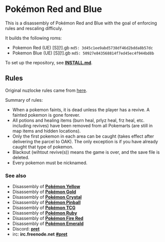 # Pokémon Red and Blue

This is a disassembly of Pokémon Red and Blue with the goal of enforcing rules and rescaling difficuly.

It builds the following roms:

* Pokemon Red (UE) [S][!].gb  `md5: 3d45c1ee9abd5738df46d2bdda8b57dc`
* Pokemon Blue (UE) [S][!].gb `md5: 50927e843568814f7ed45ec4f944bd8b`

To set up the repository, see [**INSTALL.md**](INSTALL.md).

## Rules
Original nuzlocke rules came from [here][nuzlockerules].

Summary of rules:
* When a pokemon faints, it is dead unless the player has a revive. A fainted pokemon is gone forever.
* All potions and healing items (burn heal, prlyz heal, frz heal, etc. including revives) have been removed from all Pokemarts (are still in map items and hidden locations). 
* Only the first pokemon in each area can be caught (takes effect after delivering the parcel to OAK). The only exception is if you have already caught that type of pokemon.
* Blackout (wihtout revive(s)) means the game is over, and the save file is deleted.
* Every pokemon must be nicknamed.

### See also

* Disassembly of [**Pokémon Yellow**][pokeyellow]
* Disassembly of [**Pokémon Gold**][pokegold]
* Disassembly of [**Pokémon Crystal**][pokecrystal]
* Disassembly of [**Pokémon Pinball**][pokepinball]
* Disassembly of [**Pokémon TCG**][poketcg]
* Disassembly of [**Pokémon Ruby**][pokeruby]
* Disassembly of [**Pokémon Fire Red**][pokefirered]
* Disassembly of [**Pokémon Emerald**][pokeemerald]
* Discord: [**pret**][Discord]
* irc: **irc.freenode.net** [**#pret**][irc]

[nuzlockerules]: https://bulbapedia.bulbagarden.net/wiki/Nuzlocke_Challenge
[pokeyellow]: https://github.com/pret/pokeyellow
[pokegold]: https://github.com/pret/pokegold
[pokecrystal]: https://github.com/pret/pokecrystal
[pokepinball]: https://github.com/pret/pokepinball
[poketcg]: https://github.com/pret/poketcg
[pokeruby]: https://github.com/pret/pokeruby
[pokefirered]: https://github.com/pret/pokefirered
[pokeemerald]: https://github.com/pret/pokeemerald
[Discord]: https://discord.gg/cJxDDVP
[irc]: https://kiwiirc.com/client/irc.freenode.net/?#pret
